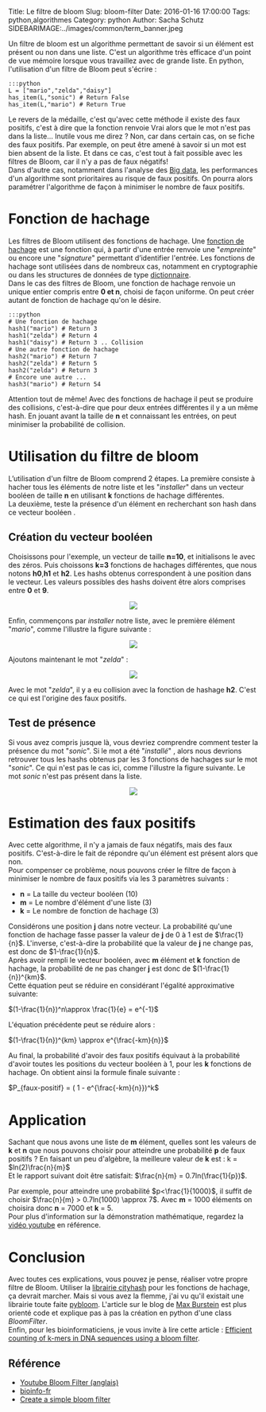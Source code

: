 Title: Le filtre de bloom
Slug: bloom-filter
Date: 2016-01-16 17:00:00
Tags: python,algorithmes
Category: python
Author: Sacha Schutz
SIDEBARIMAGE:../images/common/term_banner.jpeg 

Un filtre de bloom est un algorithme permettant de savoir si un élément est présent ou non dans une liste. C'est un algorithme très efficace d'un point de vue mémoire lorsque vous travaillez avec de grande liste. En python, l'utilisation d'un filtre de Bloom peut s'écrire : 

    :::python
    L = ["mario","zelda","daisy"]
    has_item(L,"sonic") # Return False 
    has_item(L,"mario") # Return True

Le revers de la médaille, c'est qu'avec cette méthode il existe des faux positifs, c'est à dire que la fonction renvoie Vrai alors que le mot n'est pas dans la liste... Inutile vous me direz ? Non, car dans certain cas, on se fiche des faux positifs. Par exemple, on peut être amené à savoir si un mot est bien absent de la liste. Et dans ce cas, c'est tout à fait possible avec les filtres de Bloom, car il n'y a pas de faux négatifs!  
Dans d'autre cas, notamment dans l'analyse des [Big data](https://fr.wikipedia.org/wiki/Big_data), les performances d'un algorithme sont prioritaires au risque de faux positifs. On pourra alors paramétrer l'algorithme de façon à minimiser le nombre de faux positifs. 

# Fonction de hachage 
Les filtres de Bloom utilisent des fonctions de hachage. Une [fonction de hachage](https://fr.wikipedia.org/wiki/Fonction_de_hachage) est une fonction qui, à partir d'une entrée renvoie une "*empreinte*" ou encore une "*signature*" permettant d’identifier l'entrée. Les fonctions de hachage sont utilisées dans de nombreux cas, notamment en cryptographie ou dans les structures de données de type [dictionnaire](http://jipe.developpez.com/articles/algo/table-hachage/?page=page_1).  
Dans le cas des filtres de Bloom, une fonction de hachage renvoie un unique entier compris entre **0 et n**, choisi de façon uniforme. On peut créer autant de fonction de hachage qu'on le désire.

    :::python
    # Une fonction de hachage 
    hash1("mario") # Return 3
    hash1("zelda") # Return 4
    hash1("daisy") # Return 3 .. Collision
    # Une autre fonction de hachage
    hash2("mario") # Return 7
    hash2("zelda") # Return 5
    hash2("zelda") # Return 3
    # Encore une autre ... 
    hash3("mario") # Return 54

Attention tout de même! Avec des fonctions de hachage il peut se produire des collisions, c'est-à-dire que pour deux entrées différentes il y a un même hash. En jouant avant la taille de **n** et connaissant les entrées, on peut minimiser la probabilité de collision.

# Utilisation du filtre de bloom
L’utilisation d'un filtre de Bloom comprend 2 étapes. La première consiste à hacher tous les éléments de notre liste et les "*installer*" dans un vecteur booléen de taille **n** en utilisant **k** fonctions de hachage différentes.   
La deuxième, teste la présence d'un élément en recherchant son hash dans ce vecteur booléen . 

## Création du vecteur booléen 
Choisissons pour l'exemple, un vecteur de taille **n=10**, et initialisons le avec des zéros. Puis choissons **k=3** fonctions de hachages différentes, que nous notons **h0**,**h1** et **h2**. Les hashs obtenus correspondent à une position dans le vecteur. Les valeurs possibles des hashs doivent être alors comprises entre **0** et **9**.   

<p align="center">
    <img src="../images/post11/empty_hash.png">
</p>

Enfin, commençons par *installer* notre liste, avec le première élément "*mario*", comme l'illustre la figure suivante : 

<p align="center">
    <img src="../images/post11/mario_hash.png">
</p>

Ajoutons maintenant le mot "*zelda*" : 

<p align="center">
    <img src="../images/post11/zelda_hash.png">
</p>

Avec le mot "*zelda*", il y a eu collision avec la fonction de hashage **h2**. C'est ce qui est l'origine des faux positifs.   

## Test de présence 
Si vous avez compris jusque là, vous devriez comprendre comment tester la présence du mot "*sonic*". Si le mot a été "*installé*" , alors nous devrions retrouver tous les hashs obtenus par les 3 fonctions de hachages sur le mot "*sonic*". Ce qui n'est pas le cas ici, comme l'illustre la figure suivante. Le mot *sonic* n'est pas présent dans la liste.

<p align="center">
    <img src="../images/post11/sonic_hash.png">
</p>

# Estimation des faux positifs
Avec cette algorithme, il n'y a jamais de faux négatifs, mais des faux positifs. C'est-à-dire le fait de répondre qu'un élément est présent alors que non.   
Pour compenser ce problème, nous pouvons créer le filtre de façon à minimiser le nombre de faux positifs via les 3 paramètres suivants : 

* **n** = La taille du vecteur booléen (10)
* **m** = Le nombre d'élément d'une liste (3)
* **k** = Le nombre de fonction de hachage (3)

Considérons une position **j** dans notre vecteur. La probabilité qu'une fonction de hachage fasse passer la valeur de **j** de 0 à 1 est de $\frac{1}{n}$. L'inverse, c'est-à-dire la probabilité que la valeur de **j** ne change pas, est donc de $1-\frac{1}{n}$.    
Après avoir rempli le vecteur booléen, avec **m** élément et **k** fonction de hachage, la probabilité de ne pas changer **j** est donc de $(1-\frac{1}{n})^{km}$.   
Cette équation peut se réduire en considérant l'égalité approximative suivante:    

$(1-\frac{1}{n})^n\approx \frac{1}{e} = e^{-1}$

L'équation précédente peut se réduire alors : 

$(1-\frac{1}{n})^{km} \approx e^{\frac{-km}{n}}$

Au final, la probabilité d'avoir des faux positifs équivaut à la probabilité d'avoir toutes les positions du vecteur booléen à 1, pour les **k** fonctions de hachage. On obtient ainsi la formule finale suivante : 

$P_{faux-positif} = ( 1 - e^{\frac{-km}{n}})^k$


# Application
Sachant que nous avons une liste de **m** élément, quelles sont les valeurs de **k** et **n** que nous pouvons choisir pour atteindre une probabilité **p** de faux positifs ? En faisant un peu d'algèbre, la meilleure valeur de **k** est : k = $ln(2)\frac{n}{m}$   
Et le rapport suivant doit être satisfait: $\frac{n}{m} = 0.7ln(\frac{1}{p})$. 

Par exemple, pour atteindre une probabilité $p<\frac{1}{1000}$, il suffit de choisir $\frac{n}{m} > 0.7ln(1000) \approx 7$.  Avec **m** = 1000 éléments on choisira donc **n** = 7000 et **k** = 5.   
Pour plus d'information sur la démonstration mathématique, regardez la [vidéo youtube](https://www.youtube.com/watch?v=bEmBh1HtYrw) en référence. 

# Conclusion 
Avec toutes ces explications, vous pouvez je pense, réaliser votre propre filtre de Bloom. Utiliser la [librairie cityhash](https://pypi.python.org/pypi/cityhash) pour les fonctions de hachage, ça devrait marcher. Mais si vous avez la flemme, j'ai vu qu'il existait une librairie toute faite [pybloom](https://pypi.python.org/pypi/pybloom/1.0.2). L'article sur le blog de [Max Burstein](http://www.maxburstein.com/blog/creating-a-simple-bloom-filter/) est plus orienté code et explique pas à pas la création en python d'une class *BloomFilter*.   
Enfin, pour les bioinformaticiens, je vous invite à lire cette article : [Efficient counting of k-mers in DNA sequences using a bloom filter](http://bmcbioinformatics.biomedcentral.com/articles/10.1186/1471-2105-12-333).


## Référence 

* [Youtube Bloom Filter (anglais)](https://www.youtube.com/watch?v=bEmBh1HtYrw)
* [bioinfo-fr](http://bioinfo-fr.net/filtre-de-bloom)
* [Create a simple bloom filter](http://www.maxburstein.com/blog/creating-a-simple-bloom-filter/)


